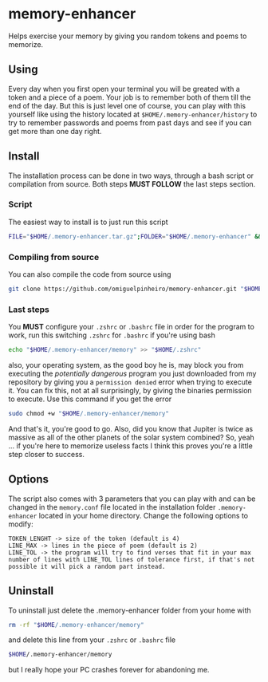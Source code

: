 # memory-enhancer
Helps exercise your memory by giving you random tokens and poems to memorize.

## Using
Every day when you first open your terminal you will be greated with a token and a piece of a poem. Your job is to remember both of them till the end of the day. But this is just level one of course, you can play with this yourself like using the history located at `$HOME/.memory-enhancer/history` to try to remember passwords and poems from past days and see if you can get more than one day right.

## Install
The installation process can be done in two ways, through a bash script or compilation from source. Both steps **MUST FOLLOW** the last steps section.

### Script
The easiest way to install is to just run this script
```bash
FILE="$HOME/.memory-enhancer.tar.gz";FOLDER="$HOME/.memory-enhancer" && curl -L https://github.com/omiguelpinheiro/memory-enhancer/releases/latest/download/memory-enhancer.tar.gz --output "$FILE" && mkdir "$FOLDER" && tar -xzf "$FILE" -C "$FOLDER" && rm "$FILE"
```
### Compiling from source
You can also compile the code from source using
```bash
git clone https://github.com/omiguelpinheiro/memory-enhancer.git "$HOME/.memory-enhancer" && go build -o "$HOME/.memory-enhancer/memory" "$HOME/.memory-enhancer/main"
```
### Last steps
You **MUST** configure your `.zshrc` or `.bashrc` file in order for the program to work, run this switching `.zshrc` for `.bashrc` if you're using bash
```bash
echo "$HOME/.memory-enhancer/memory" >> "$HOME/.zshrc"
```
also, your operating system, as the good boy he is, may block you from executing the *potentially dangerous* program you just downloaded from my repository by giving you a `permission denied` error when trying to execute it. You can fix this, not at all surprisingly, by giving the binaries permission to execute. Use this command if you get the error
```bash
sudo chmod +w "$HOME/.memory-enhancer/memory"
```
And that's it, you're good to go. Also, did you know that Jupiter is twice as massive as all of the other planets of the solar system combined? So, yeah ... if you're here to memorize useless facts I think this proves you're a little step closer to success.
## Options
The script also comes with 3 parameters that you can play with and can be changed in the `memory.conf` file located in the installation folder `.memory-enhancer` located in your home directory. Change the following options to modify:
```
TOKEN_LENGHT -> size of the token (default is 4)
LINE_MAX -> lines in the piece of poem (default is 2)
LINE_TOL -> the program will try to find verses that fit in your max number of lines with LINE_TOL lines of tolerance first, if that's not possible it will pick a random part instead.
```
## Uninstall
To uninstall just delete the .memory-enhancer folder from your home with
```bash
rm -rf "$HOME/.memory-enhancer/memory"
```
and delete this line from your `.zshrc` or `.bashrc` file
```bash
$HOME/.memory-enhancer/memory
```
but I really hope your PC crashes forever for abandoning me.